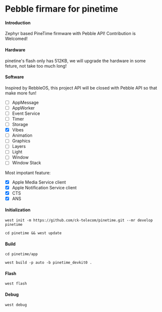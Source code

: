 # Pebble firmare for pinetime

#### Introduction
Zephyr based PineTime firmware with Pebble API! Contribution is Welcomed!

#### Hardware
pinetine's flash only has 512KB, we will upgrade the hardware in some feture, not take too much long!

#### Software
Inspired by RebbleOS, this project API will be closed with Pebble API so that make more fun!
- [ ] AppMessage
- [ ] AppWorker
- [ ] Event Service
- [ ] Timer
- [ ] Storage
- [x] Vibes
- [ ] Animation
- [ ] Graphics
- [ ] Layers
- [ ] Light
- [ ] Window
- [ ] Window Stack

Most impotant feature:
- [x] Apple Media Service client
- [x] Apple Notification Service client
- [x] CTS
- [x] ANS

#### Initialization
```
west init -m https://github.com/ck-telecom/pinetime.git --mr develop pinetime

cd pinetime && west update
```

#### Build
```
cd pinetime/app

west build -p auto -b pinetime_devkit0 .
```

#### Flash
```
west flash
```

#### Debug
```
west debug
